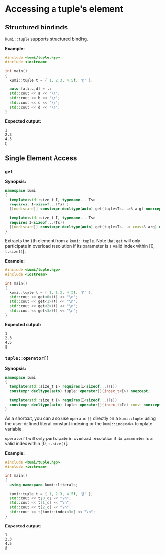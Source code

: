 # Accessing a tuple's element

## Structured bindinds
`kumi::tuple` supports structured binding.

**Example:**
~~~~~~~~~~~~~~~~~~~~~~~~~~~~~~~~~~~~~~~~~~~~~~~~~~~~~~~~~~~~~~~~~~~~~~~~~~~~~~~~~~~~~~~~~~~~~~~~ c++
#include <kumi/tuple.hpp>
#include <iostream>

int main()
{
  kumi::tuple t = { 1, 2.3, 4.5f, '@' };

  auto [a,b,c,d] = t;
  std::cout << a << "\n";
  std::cout << b << "\n";
  std::cout << c << "\n";
  std::cout << d << "\n";
}
~~~~~~~~~~~~~~~~~~~~~~~~~~~~~~~~~~~~~~~~~~~~~~~~~~~~~~~~~~~~~~~~~~~~~~~~~~~~~~~~~~~~~~~~~~~~~~~~

**Expected output:**
~~~~~~~~~~~~~~~~~~~~~~~~~~~~~~~~~~~~~~~~~~~~~~~~~~~~~~~~~~~~~~~~~~~~~~~~~~~~~~~~~~~~~~~~~~~~~~~~
1
2.3
4.5
@
~~~~~~~~~~~~~~~~~~~~~~~~~~~~~~~~~~~~~~~~~~~~~~~~~~~~~~~~~~~~~~~~~~~~~~~~~~~~~~~~~~~~~~~~~~~~~~~~

## Single Element Access

### `get`

**Synopsis:**
```c++
namespace kumi
{
  template<std::size_t I, typename... Ts>
  requires( I<sizeof...(Ts) )
  [[nodiscard]] constexpr decltype(auto) get(tuple<Ts...>& arg) noexcept;

  template<std::size_t I, typename... Ts>
  requires(I<sizeof...(Ts))
  [[nodiscard]] constexpr decltype(auto) get(tuple<Ts...> const& arg) noexcept;
}
```

Extracts the `I`th element from a `kumi::tuple`. Note that `get` will only participate
in overload resolution if its parameter is a valid index within [0, `t.size()`[.

**Example:**
~~~~~~~~~~~~~~~~~~~~~~~~~~~~~~~~~~~~~~~~~~~~~~~~~~~~~~~~~~~~~~~~~~~~~~~~~~~~~~~~~~~~~~~~~~~~~~~~ c++
#include <kumi/tuple.hpp>
#include <iostream>

int main()
{
  kumi::tuple t = { 1, 2.3, 4.5f, '@' };
  std::cout << get<0>(t) << "\n";
  std::cout << get<1>(t) << "\n";
  std::cout << get<2>(t) << "\n";
  std::cout << get<3>(t) << "\n";
}
~~~~~~~~~~~~~~~~~~~~~~~~~~~~~~~~~~~~~~~~~~~~~~~~~~~~~~~~~~~~~~~~~~~~~~~~~~~~~~~~~~~~~~~~~~~~~~~~

**Expected output:**
~~~~~~~~~~~~~~~~~~~~~~~~~~~~~~~~~~~~~~~~~~~~~~~~~~~~~~~~~~~~~~~~~~~~~~~~~~~~~~~~~~~~~~~~~~~~~~~~
1
2.3
4.5
@
~~~~~~~~~~~~~~~~~~~~~~~~~~~~~~~~~~~~~~~~~~~~~~~~~~~~~~~~~~~~~~~~~~~~~~~~~~~~~~~~~~~~~~~~~~~~~~~~

### `tuple::operator[]`

**Synopsis:**
```c++
namespace kumi
{
  template<std::size_t I> requires(I<sizeof...(Ts))
  constexpr decltype(auto) tuple::operator[](index_t<I>) noexcept;

  template<std::size_t I> requires(I<sizeof...(Ts))
  constexpr decltype(auto) tuple::operator[](index_t<I>) const noexcept;
}
```

As a shortcut, you can also use `operator[]` directly on a `kumi::tuple` using the user-defined
literal constant indexing or the `kumi::index<N>` template variable.

`operator[]` will only participate in overload resolution if its parameter is a valid index within
[0, `t.size()`[.


**Example:**
~~~~~~~~~~~~~~~~~~~~~~~~~~~~~~~~~~~~~~~~~~~~~~~~~~~~~~~~~~~~~~~~~~~~~~~~~~~~~~~~~~~~~~~~~~~~~~~~ c++
#include <kumi/tuple.hpp>
#include <iostream>

int main()
{
  using namespace kumi::literals;

  kumi::tuple t = { 1, 2.3, 4.5f, '@' };
  std::cout << t[0_c] << "\n";
  std::cout << t[1_c] << "\n";
  std::cout << t[2_c] << "\n";
  std::cout << t[kumi::index<3>] << "\n";
}
~~~~~~~~~~~~~~~~~~~~~~~~~~~~~~~~~~~~~~~~~~~~~~~~~~~~~~~~~~~~~~~~~~~~~~~~~~~~~~~~~~~~~~~~~~~~~~~~

**Expected output:**
~~~~~~~~~~~~~~~~~~~~~~~~~~~~~~~~~~~~~~~~~~~~~~~~~~~~~~~~~~~~~~~~~~~~~~~~~~~~~~~~~~~~~~~~~~~~~~~~
1
2.3
4.5
@
~~~~~~~~~~~~~~~~~~~~~~~~~~~~~~~~~~~~~~~~~~~~~~~~~~~~~~~~~~~~~~~~~~~~~~~~~~~~~~~~~~~~~~~~~~~~~~~~
